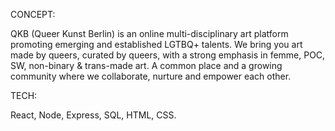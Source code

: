 CONCEPT:

QKB (Queer Kunst Berlin) is an online multi-disciplinary art platform promoting emerging and established LGTBQ+ talents. We bring you art made by queers, curated by queers, with a strong emphasis in femme, POC, SW, non-binary & trans-made art. A common place and a growing community where we collaborate, nurture and empower each other.


TECH:

React, Node, Express, SQL, HTML, CSS.
